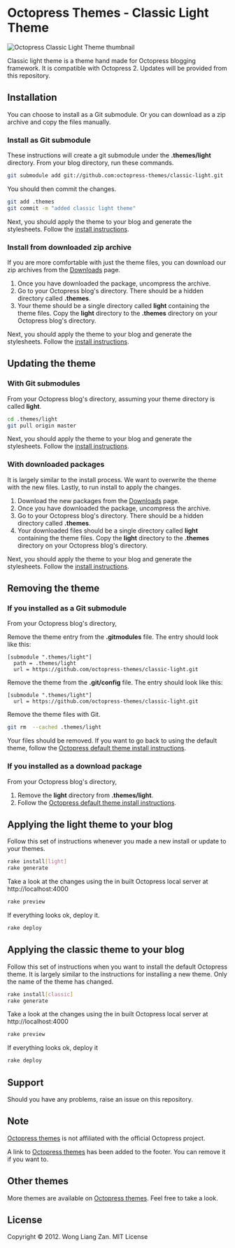 # Octopress Themes - Classic Light Theme

![Octopress Classic Light Theme thumbnail](https://s3.amazonaws.com/static.octopressthemes.com/thumbnails/light-thumbnail.png)

Classic light theme is a theme hand made for Octopress blogging framework. It is compatible with Octopress 2. Updates will be provided from this repository.

## Installation

You can choose to install as a Git submodule. Or you can download as a zip archive and copy the files manually.

### Install as Git submodule

These instructions will create a git submodule under the __.themes/light__ directory. From your blog directory, run these commands.

``` sh
git submodule add git://github.com:octopress-themes/classic-light.git .themes/light
```

You should then commit the changes.

``` sh
git add .themes
git commit -m "added classic light theme"
```

Next, you should apply the theme to your blog and generate the stylesheets. Follow the [install instructions](#applying-the-light-theme-to-your-blog).

### Install from downloaded zip archive

If you are more comfortable with just the theme files, you can download our zip archives from the [Downloads](https://github.com/octopress-themes/classic-light/downloads) page.

1. Once you have downloaded the package, uncompress the archive.
2. Go to your Octopress blog's directory. There should be a hidden directory called __.themes__.
3. Your theme should be a single directory called __light__ containing the theme files. Copy the __light__ directory to the __.themes__ directory on your Octopress blog's directory.

Next, you should apply the theme to your blog and generate the stylesheets. Follow the [install instructions](#applying-the-light-theme-to-your-blog).

## Updating the theme

### With Git submodules

From your Octopress blog's directory, assuming your theme directory is called __light__.

``` sh
cd .themes/light
git pull origin master
```

Next, you should apply the theme to your blog and generate the stylesheets. Follow the [install instructions](#applying-the-light-theme-to-your-blog).

### With downloaded packages

It is largely similar to the install process. We want to overwrite the theme with the new files. Lastly, to run install to apply the changes.

1. Download the new packages from the [Downloads](https://github.com/octopress-themes/classic-light/downloads) page.
2. Once you have downloaded the package, uncompress the archive.
3. Go to your Octopress blog's directory. There should be a hidden directory called __.themes__.
4. Your downloaded files should be a single directory called __light__ containing the theme files. Copy the __light__ directory to the __.themes__ directory on your Octopress blog's directory.

Next, you should apply the theme to your blog and generate the stylesheets. Follow the [install instructions](#applying-the-light-theme-to-your-blog).

## Removing the theme

### If you installed as a Git submodule

From your Octopress blog's directory,

Remove the theme entry from the __.gitmodules__ file. The entry should look like this:
```
[submodule ".themes/light"]
  path = .themes/light
  url = https://github.com/octopress-themes/classic-light.git
```

Remove the theme from the __.git/config__ file. The entry should look like this:
```
[submodule ".themes/light"]
  url = https://github.com/octopress-themes/classic-light.git
```

Remove the theme files with Git.
``` sh
git rm  --cached .themes/light
```

Your files should be removed. If you want to go back to using the default theme, follow the [Octopress default theme install instructions](#applying-the-classic-theme-to-your-blog).

### If you installed as a download package

From your Octopress blog's directory,

1. Remove the __light__ directory from __.themes/light__.
2. Follow the [Octopress default theme install instructions](#applying-the-classic-theme-to-your-blog).

## Applying the light theme to your blog

Follow this set of instructions whenever you made a new install or update to your themes.

``` sh
rake install[light]
rake generate
```

Take a look at the changes using the in built Octopress local server at http://localhost:4000

``` sh
rake preview
```

If everything looks ok, deploy it.

``` sh
rake deploy
```

## Applying the classic theme to your blog

Follow this set of instructions when you want to install the default Octopress theme. It is largely similar to the instructions for installing a new theme. Only the name of the theme has changed.

``` sh
rake install[classic]
rake generate
```

Take a look at the changes using the in built Octopress local server at http://localhost:4000

``` sh
rake preview
```

If everything looks ok, deploy it

``` sh
rake deploy
```

## Support

Should you have any problems, raise an issue on this repository.

## Note

[Octopress themes](http://octopressthemes.com) is not affiliated with the official Octopress project.

A link to [Octopress themes](http://octopressthemes.com) has been added to the footer. You can remove it if you want to.

## Other themes

More themes are available on [Octopress themes](http://octopressthemes.com). Feel free to take a look.

## License

Copyright &copy; 2012. Wong Liang Zan. MIT License
